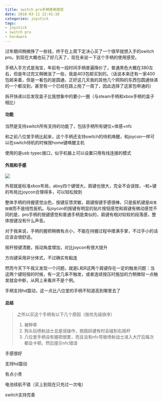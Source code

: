 ```yaml
---
title: switch pro手柄使用感受
date: 2018-03-11 22:41:10
categories: joystick
tags:
- joystick
- switch pro
- hardware
---
```

过年期间稍微挣了一些钱，终于在上周下定决心买了一个很早就想入手的switch pro。到现在大概也玩了好几天了，现在来说一下这个手柄的使用感受。<!--more-->

手柄入手方式是淘宝，年前有一段时间手柄普遍降价了，普通黑色大概在380左右，但是年过完又稍微涨了一些，我是403包邮买到的。（话说本来还有一家400包邮来着，但是一看包的是圆通，正好这几天我的其他几个网购的东西包圆通快递的一个都没到，甚至有一个已经在路上拖了一周了，因此选择了这家包申通的）

拆开快递以后发现盒子比我想象中的要小一圈（与steam手柄和xbox手柄的盒子相比）

#### 功能

当然是支持switch所有支持的功能了，包括手柄所有键位+体感+nfc

和之前八位堂手柄比起来，这个手柄还支持switch的待机唤醒，和joycon一样可以在switch待机的时候按home键唤醒主机

使用的是usb typec接口，似乎机器上可以设置只用有线连接的模式

#### 外观和手感

![](https://i.loli.net/2018/09/08/5b935f364cbea.jpg)

外观就是标准xbox布局，abxy四个键很大，肩键也很大，完全不会误按，-和+键的布局比joycon合理得多，可以轻松按到

整体手柄的持握感觉出色，按键反馈灵敏，肩键按键手感很棒，只是扳机键是`段落按键`而不是线性扳机。与joycon的按键有明显的贴片按钮感觉和肩键有微动感觉不同的是，pro手柄的按键感觉和普通手柄是类似的，肩键有相对较软的段落感，整体按键没有什么声音。

对于我来说，手柄的握把稍微有点小，不能在持握过程中撑满手掌，不过手小的话应该会很舒适。

摇杆按键清脆，摇动角度增加，对比joycon有很大提升

方向键采用非分体式，不过确实有黏连

然而今天下午我又发现一个问题，就是L和R这两个肩键存在一定的触发问题：当这两个键轻按的时候，有一定几率不触发，或者连续按压时施加的力稍微轻一点触发就会中断，从网上来看并不是个例。

手柄支持hd震动，这一点比八位堂的手柄不知道高到哪里去了

#### 总结

> 之所以买这个手柄有以下几个原因（按优先级排序）
> 1. 被种草
> 2. 狗头玩喷射战士总是误操作，按跳跃键有时会碰到右摇杆
> 3. 八位堂手柄没有握把很累，而且没有nfc导致喷射战士进入大厅后每次都会卡顿，然后提示nfc错误

手感很好

支持hd震动

有点小贵

电池续航不错（买上到现在只充过一次电）

switch支持完善